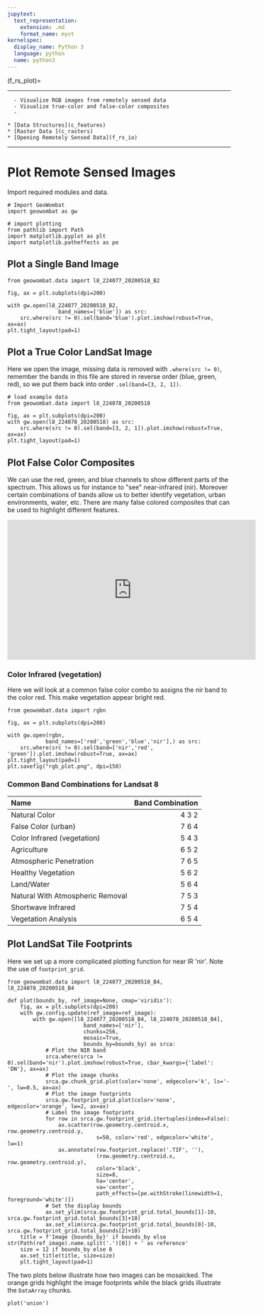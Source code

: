 ```yaml
---
jupytext:
  text_representation:
    extension: .md
    format_name: myst
kernelspec:
  display_name: Python 3
  language: python
  name: python3
---
```


(f_rs_plot)=


---------------
```{admonition} Learning Objectives
  - Visualize RGB images from remotely sensed data
  - Visualize true-color and false-color composites
  - 
```
```{admonition} Review
* [Data Structures](c_features)
* [Raster Data ](c_rasters)
* [Opening Remotely Sensed Data](f_rs_io)
```
--------------


# Plot Remote Sensed Images
Import required modules and data.

```{code-cell} ipython3
# Import GeoWombat
import geowombat as gw

# import plotting
from pathlib import Path
import matplotlib.pyplot as plt
import matplotlib.patheffects as pe
```

## Plot a Single Band Image

```{code-cell} ipython3
from geowombat.data import l8_224077_20200518_B2 

fig, ax = plt.subplots(dpi=200)

with gw.open(l8_224077_20200518_B2,
                band_names=['blue']) as src:
    src.where(src != 0).sel(band='blue').plot.imshow(robust=True, ax=ax)
plt.tight_layout(pad=1)
```

## Plot a True Color LandSat Image
Here we open the image, missing data is removed with `.where(src != 0)`, remember the bands in this file are stored in reverse order (blue, green, red), so we put them back into order `.sel(band=[3, 2, 1])`.

```{code-cell} ipython3
# load example data
from geowombat.data import l8_224078_20200518

fig, ax = plt.subplots(dpi=200)
with gw.open(l8_224078_20200518) as src:
    src.where(src != 0).sel(band=[3, 2, 1]).plot.imshow(robust=True, ax=ax)
plt.tight_layout(pad=1)
``` 

## Plot False Color Composites 
We can use the red, green, and blue channels to show different parts of the spectrum. This allows us for instance to "see" near-infrared (nir). Moreover certain combinations of bands allow us to better identify vegetation, urban environments, water, etc. There are many false colored composites that can be used to highlight different features. 

<iframe width="560" height="315" src="https://www.youtube.com/embed/YP0et8l_bvY" title="YouTube video player" frameborder="0" allow="accelerometer; autoplay; clipboard-write; encrypted-media; gyroscope; picture-in-picture" allowfullscreen></iframe>

### Color Infrared (vegetation)
Here we will look at a common false color combo to assigns the nir band to the color red. This make vegetation appear bright red. 

```{code-cell} ipython3
from geowombat.data import rgbn

fig, ax = plt.subplots(dpi=200)

with gw.open(rgbn,
            band_names=['red','green','blue','nir'],) as src:
    src.where(src != 0).sel(band=['nir','red', 'green']).plot.imshow(robust=True, ax=ax)
plt.tight_layout(pad=1)
plt.savefig("rgb_plot.png", dpi=150)
```

### Common Band Combinations for Landsat 8

| Name    | Band Combination    |
| :--- | ---: |
| Natural Color    | 4 3 2  |
| False Color (urban) |  7 6 4|
| Color Infrared (vegetation) |	5 4 3|
| Agriculture |	6 5 2|
| Atmospheric Penetration |	7 6 5|
| Healthy Vegetation |	5 6 2 |
| Land/Water |	5 6 4|
| Natural With Atmospheric Removal |	7 5 3 |
|Shortwave Infrared |	7 5 4|
|Vegetation Analysis| 	6 5 4|

<!-- 
## Plot Union of two LandSat Images
As an example let's plot the union with `mosaic=True` of two images taken on the same day, but blue band only. Note we rename the band name with `band_names=['blue']`.

```{code-cell} ipython3
# from geowombat.data import l8_224077_20200518_B2, l8_224078_20200518_B2

# fig, ax = plt.subplots(dpi=200)
# filenames = [l8_224077_20200518_B2, l8_224078_20200518_B2]
# with gw.open(filenames,
#                 band_names=['blue'],
#                 mosaic=True,
#                 bounds_by='union') as src:
#     src.where(src != 0).sel(band='blue').plot.imshow(robust=True, ax=ax)
# plt.tight_layout(pad=1)
```

## Plot Intersection of two LandSat Images
Same idea with the intersection, using `bounds_by='intersection'`, we still need to mosaic the two images `mosaic=True`.

```{code-cell} ipython3
# fig, ax = plt.subplots(dpi=200)
# filenames = [l8_224077_20200518_B2, l8_224078_20200518_B2]
# with gw.open(filenames,
#                 band_names=['blue'],
#                 mosaic=True,
#                 bounds_by='intersection') as src:
#     src.where(src != 0).sel(band='blue').plot.imshow(robust=True, ax=ax)
# plt.tight_layout(pad=1)
```
 -->

## Plot LandSat Tile Footprints
Here we set up a more complicated plotting function for near IR 'nir'.  Note the use of `footprint_grid`. 

```{code-cell} ipython3
from geowombat.data import l8_224077_20200518_B4, l8_224078_20200518_B4

def plot(bounds_by, ref_image=None, cmap='viridis'):
    fig, ax = plt.subplots(dpi=200)
    with gw.config.update(ref_image=ref_image):
        with gw.open([l8_224077_20200518_B4, l8_224078_20200518_B4],
                        band_names=['nir'],
                        chunks=256,
                        mosaic=True,
                        bounds_by=bounds_by) as srca:
            # Plot the NIR band
            srca.where(srca != 0).sel(band='nir').plot.imshow(robust=True, cbar_kwargs={'label': 'DN'}, ax=ax)
            # Plot the image chunks
            srca.gw.chunk_grid.plot(color='none', edgecolor='k', ls='-', lw=0.5, ax=ax)
            # Plot the image footprints
            srca.gw.footprint_grid.plot(color='none', edgecolor='orange', lw=2, ax=ax)
            # Label the image footprints
            for row in srca.gw.footprint_grid.itertuples(index=False):
                ax.scatter(row.geometry.centroid.x, row.geometry.centroid.y,
                            s=50, color='red', edgecolor='white', lw=1)
                ax.annotate(row.footprint.replace('.TIF', ''),
                            (row.geometry.centroid.x, row.geometry.centroid.y),
                            color='black',
                            size=8,
                            ha='center',
                            va='center',
                            path_effects=[pe.withStroke(linewidth=1, foreground='white')])
            # Set the display bounds
            ax.set_ylim(srca.gw.footprint_grid.total_bounds[1]-10, srca.gw.footprint_grid.total_bounds[3]+10)
            ax.set_xlim(srca.gw.footprint_grid.total_bounds[0]-10, srca.gw.footprint_grid.total_bounds[2]+10)
    title = f'Image {bounds_by}' if bounds_by else str(Path(ref_image).name.split('.')[0]) + ' as reference'
    size = 12 if bounds_by else 8
    ax.set_title(title, size=size)
    plt.tight_layout(pad=1)
```

The two plots below illustrate how two images can be mosaicked. The orange grids highlight the image footprints while the black grids illustrate the ``DataArray`` chunks.

```{code-cell} ipython3
plot('union')
```
 
